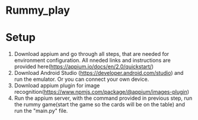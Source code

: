 # Rummy_play

# Setup
1. Download appium and go through all steps, that are needed for environment configuration. All nneded links and instructions are provided here(https://appium.io/docs/en/2.0/quickstart/)
2. Download Android Studio (https://developer.android.com/studio) and run the emulator. Or you can connect your own device.
3. Download appium plugin for image recognition(https://www.npmjs.com/package/@appium/images-plugin)
4. Run the appium server, with the command provided in previous step, run the rummy game(start the game so the cards will be on the table) and run the "main.py" file.
